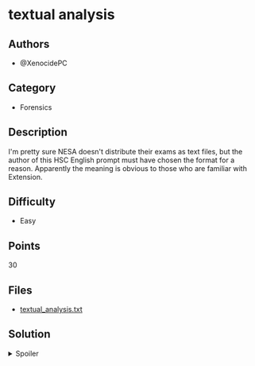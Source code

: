 # textual analysis

## Authors
- @XenocidePC

## Category
- Forensics

## Description
I'm pretty sure NESA doesn't distribute their exams as text files, but the author of this HSC English prompt must have chosen the format for a reason. Apparently the meaning is obvious to those who are familiar with Extension.

## Difficulty
- Easy

## Points
30

## Files
- [textual_analysis.txt](_ctfd/files/textual_analysis.txt)

## Solution
<details>
<summary>Spoiler</summary>

### Idea
PDF document with .txt extension (and some filler text)

### Walkthrough
1. Open the text file and scroll down to see the `%PDF-1.5` file signature, indicating that it is actually a PDF file
2. Change the extension to .pdf and open it with a PDF viewer of your choice, revealing the flag

### Flag
`OWEEK{d0nT_juDge_a_bOok_by_iTs_Cov3r}`
</details>
